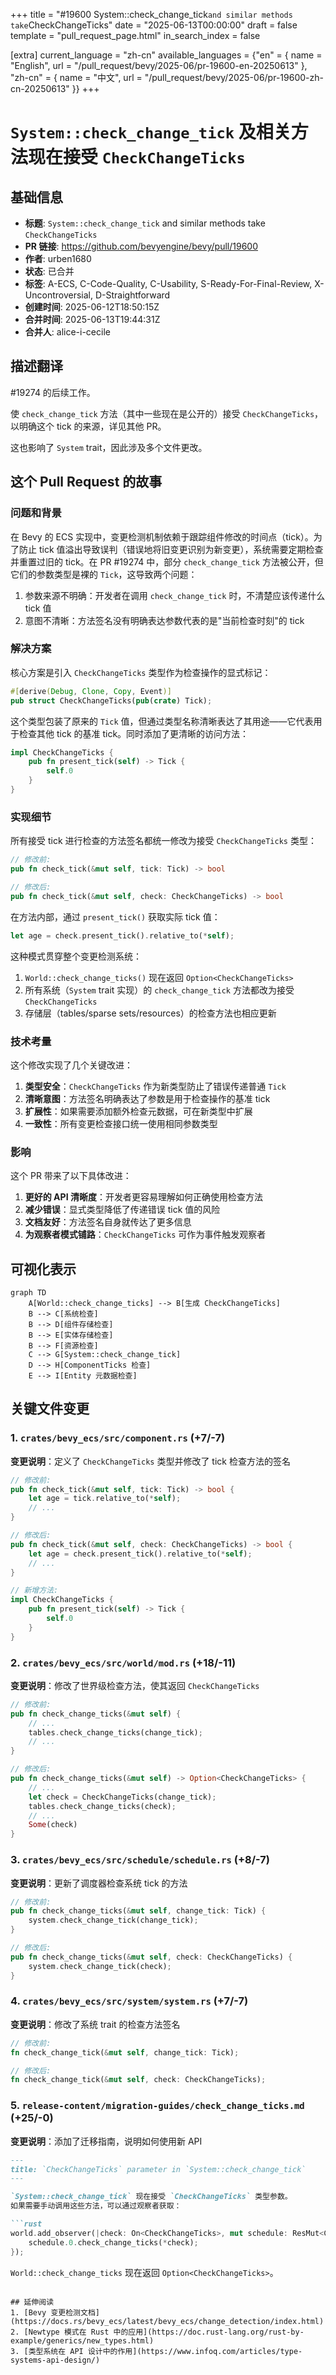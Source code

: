 +++
title = "#19600 System::check_change_tick` and similar methods take `CheckChangeTicks"
date = "2025-06-13T00:00:00"
draft = false
template = "pull_request_page.html"
in_search_index = false

[extra]
current_language = "zh-cn"
available_languages = {"en" = { name = "English", url = "/pull_request/bevy/2025-06/pr-19600-en-20250613" }, "zh-cn" = { name = "中文", url = "/pull_request/bevy/2025-06/pr-19600-zh-cn-20250613" }}
+++

# `System::check_change_tick` 及相关方法现在接受 `CheckChangeTicks`

## 基础信息
- **标题**: `System::check_change_tick` and similar methods take `CheckChangeTicks`
- **PR 链接**: https://github.com/bevyengine/bevy/pull/19600
- **作者**: urben1680
- **状态**: 已合并
- **标签**: A-ECS, C-Code-Quality, C-Usability, S-Ready-For-Final-Review, X-Uncontroversial, D-Straightforward
- **创建时间**: 2025-06-12T18:50:15Z
- **合并时间**: 2025-06-13T19:44:31Z
- **合并人**: alice-i-cecile

## 描述翻译
#19274 的后续工作。

使 `check_change_tick` 方法（其中一些现在是公开的）接受 `CheckChangeTicks`，以明确这个 tick 的来源，详见其他 PR。

这也影响了 `System` trait，因此涉及多个文件更改。

## 这个 Pull Request 的故事

### 问题和背景
在 Bevy 的 ECS 实现中，变更检测机制依赖于跟踪组件修改的时间点（tick）。为了防止 tick 值溢出导致误判（错误地将旧变更识别为新变更），系统需要定期检查并重置过旧的 tick。在 PR #19274 中，部分 `check_change_tick` 方法被公开，但它们的参数类型是裸的 `Tick`，这导致两个问题：

1. 参数来源不明确：开发者在调用 `check_change_tick` 时，不清楚应该传递什么 tick 值
2. 意图不清晰：方法签名没有明确表达参数代表的是"当前检查时刻"的 tick

### 解决方案
核心方案是引入 `CheckChangeTicks` 类型作为检查操作的显式标记：

```rust
#[derive(Debug, Clone, Copy, Event)]
pub struct CheckChangeTicks(pub(crate) Tick);
```

这个类型包装了原来的 `Tick` 值，但通过类型名称清晰表达了其用途——它代表用于检查其他 tick 的基准 tick。同时添加了更清晰的访问方法：

```rust
impl CheckChangeTicks {
    pub fn present_tick(self) -> Tick {
        self.0
    }
}
```

### 实现细节
所有接受 tick 进行检查的方法签名都统一修改为接受 `CheckChangeTicks` 类型：

```rust
// 修改前:
pub fn check_tick(&mut self, tick: Tick) -> bool

// 修改后:
pub fn check_tick(&mut self, check: CheckChangeTicks) -> bool
```

在方法内部，通过 `present_tick()` 获取实际 tick 值：

```rust
let age = check.present_tick().relative_to(*self);
```

这种模式贯穿整个变更检测系统：
1. `World::check_change_ticks()` 现在返回 `Option<CheckChangeTicks>`
2. 所有系统（`System` trait 实现）的 `check_change_tick` 方法都改为接受 `CheckChangeTicks`
3. 存储层（tables/sparse sets/resources）的检查方法也相应更新

### 技术考量
这个修改实现了几个关键改进：
1. **类型安全**：`CheckChangeTicks` 作为新类型防止了错误传递普通 `Tick`
2. **清晰意图**：方法签名明确表达了参数是用于检查操作的基准 tick
3. **扩展性**：如果需要添加额外检查元数据，可在新类型中扩展
4. **一致性**：所有变更检查接口统一使用相同参数类型

### 影响
这个 PR 带来了以下具体改进：
1. **更好的 API 清晰度**：开发者更容易理解如何正确使用检查方法
2. **减少错误**：显式类型降低了传递错误 tick 值的风险
3. **文档友好**：方法签名自身就传达了更多信息
4. **为观察者模式铺路**：`CheckChangeTicks` 可作为事件触发观察者

## 可视化表示

```mermaid
graph TD
    A[World::check_change_ticks] --> B[生成 CheckChangeTicks]
    B --> C[系统检查]
    B --> D[组件存储检查]
    B --> E[实体存储检查]
    B --> F[资源检查]
    C --> G[System::check_change_tick]
    D --> H[ComponentTicks 检查]
    E --> I[Entity 元数据检查]
```

## 关键文件变更

### 1. `crates/bevy_ecs/src/component.rs` (+7/-7)
**变更说明**：定义了 `CheckChangeTicks` 类型并修改了 tick 检查方法的签名

```rust
// 修改前:
pub fn check_tick(&mut self, tick: Tick) -> bool {
    let age = tick.relative_to(*self);
    // ...
}

// 修改后:
pub fn check_tick(&mut self, check: CheckChangeTicks) -> bool {
    let age = check.present_tick().relative_to(*self);
    // ...
}

// 新增方法:
impl CheckChangeTicks {
    pub fn present_tick(self) -> Tick {
        self.0
    }
}
```

### 2. `crates/bevy_ecs/src/world/mod.rs` (+18/-11)
**变更说明**：修改了世界级检查方法，使其返回 `CheckChangeTicks`

```rust
// 修改前:
pub fn check_change_ticks(&mut self) {
    // ...
    tables.check_change_ticks(change_tick);
    // ...
}

// 修改后:
pub fn check_change_ticks(&mut self) -> Option<CheckChangeTicks> {
    // ...
    let check = CheckChangeTicks(change_tick);
    tables.check_change_ticks(check);
    // ...
    Some(check)
}
```

### 3. `crates/bevy_ecs/src/schedule/schedule.rs` (+8/-7)
**变更说明**：更新了调度器检查系统 tick 的方法

```rust
// 修改前:
pub fn check_change_ticks(&mut self, change_tick: Tick) {
    system.check_change_tick(change_tick);
}

// 修改后:
pub fn check_change_ticks(&mut self, check: CheckChangeTicks) {
    system.check_change_tick(check);
}
```

### 4. `crates/bevy_ecs/src/system/system.rs` (+7/-7)
**变更说明**：修改了系统 trait 的检查方法签名

```rust
// 修改前:
fn check_change_tick(&mut self, change_tick: Tick);

// 修改后:
fn check_change_tick(&mut self, check: CheckChangeTicks);
```

### 5. `release-content/migration-guides/check_change_ticks.md` (+25/-0)
**变更说明**：添加了迁移指南，说明如何使用新 API

```markdown
---
title: `CheckChangeTicks` parameter in `System::check_change_tick`
---

`System::check_change_tick` 现在接受 `CheckChangeTicks` 类型参数。
如果需要手动调用这些方法，可以通过观察者获取：

```rust
world.add_observer(|check: On<CheckChangeTicks>, mut schedule: ResMut<CustomSchedule>| {
    schedule.0.check_change_ticks(*check);
});
```

`World::check_change_ticks` 现在返回 `Option<CheckChangeTicks>`。
```

## 延伸阅读
1. [Bevy 变更检测文档](https://docs.rs/bevy_ecs/latest/bevy_ecs/change_detection/index.html)
2. [Newtype 模式在 Rust 中的应用](https://doc.rust-lang.org/rust-by-example/generics/new_types.html)
3. [类型系统在 API 设计中的作用](https://www.infoq.com/articles/type-systems-api-design/)